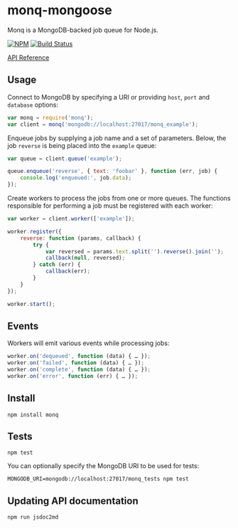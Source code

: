 monq-mongoose
====

Monq is a MongoDB-backed job queue for Node.js.

[![NPM](https://img.shields.io/npm/v/monq.svg?style=flat)](http://npm.im/monq)
[![Build Status](https://img.shields.io/travis/scttnlsn/monq.svg?style=flat)](https://travis-ci.org/scttnlsn/monq)

[API Reference](API.md)

Usage
-----

Connect to MongoDB by specifying a URI or providing `host`, `port` and `database` options:

```javascript
var monq = require('monq');
var client = monq('mongodb://localhost:27017/monq_example');
```

Enqueue jobs by supplying a job name and a set of parameters.  Below, the job `reverse` is being placed into the `example` queue:

```javascript
var queue = client.queue('example');

queue.enqueue('reverse', { text: 'foobar' }, function (err, job) {
    console.log('enqueued:', job.data);
});
```

Create workers to process the jobs from one or more queues.  The functions responsible for performing a job must be registered with each worker:

```javascript
var worker = client.worker(['example']);

worker.register({
    reverse: function (params, callback) {
        try {
            var reversed = params.text.split('').reverse().join('');
            callback(null, reversed);
        } catch (err) {
            callback(err);
        }
    }
});

worker.start();
```

Events
------

Workers will emit various events while processing jobs:

```javascript
worker.on('dequeued', function (data) { … });
worker.on('failed', function (data) { … });
worker.on('complete', function (data) { … });
worker.on('error', function (err) { … });
```

Install
-------

    npm install monq

Tests
-----

    npm test

You can optionally specify the MongoDB URI to be used for tests:

    MONGODB_URI=mongodb://localhost:27017/monq_tests npm test

Updating API documentation
--------------------------

`npm run jsdoc2md`
